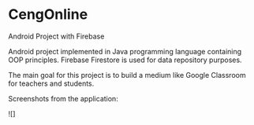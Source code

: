 # CengOnline
Android Project with Firebase



Android project implemented in Java programming language containing OOP principles. Firebase Firestore is used for data repository purposes.


The main goal for this project is to build a medium like Google Classroom for teachers and students.

Screenshots from the application:

![]
